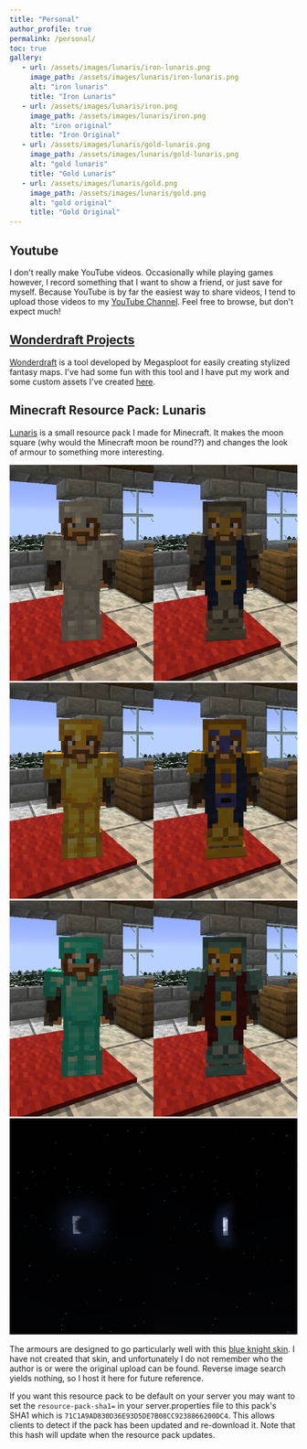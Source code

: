 ```yaml
---
title: "Personal"
author_profile: true
permalink: /personal/
toc: true
gallery:
   - url: /assets/images/lunaris/iron-lunaris.png
     image_path: /assets/images/lunaris/iron-lunaris.png
     alt: "iron lunaris"
     title: "Iron Lunaris"
   - url: /assets/images/lunaris/iron.png
     image_path: /assets/images/lunaris/iron.png
     alt: "iron original"
     title: "Iron Original"
   - url: /assets/images/lunaris/gold-lunaris.png
     image_path: /assets/images/lunaris/gold-lunaris.png
     alt: "gold lunaris"
     title: "Gold Lunaris"
   - url: /assets/images/lunaris/gold.png
     image_path: /assets/images/lunaris/gold.png
     alt: "gold original"
     title: "Gold Original"
---
```


## Youtube
I don't really make YouTube videos. Occasionally while playing games however, I record something that I want to show a friend, or just save for myself. Because YouTube is by far the easiest way to share videos, I tend to upload those videos to my [YouTube Channel](https://www.youtube.com/channel/UCQEFyGppq7vKkvl27dZy-bg). Feel free to browse, but don't expect much!

## [Wonderdraft Projects](/wonderdraft/)
[Wonderdraft](https://www.wonderdraft.net) is a tool developed by Megasploot  for easily creating stylized fantasy maps. I've had some fun with this tool and I have put my work and some custom assets I've created [here](/wonderdraft/).

## Minecraft Resource Pack: Lunaris
[Lunaris](/assets/docs/Lunaris.zip) is a small resource pack I made for Minecraft. It makes the moon square (why would the Minecraft moon be round??) and changes the look of armour to something more interesting.

<div class="slider">
  <img class='photo'  src="/assets/images/lunaris/iron-compare.png" alt="" />
  <img class='photo'  src="/assets/images/lunaris/gold-compare.png" alt="" />
  <img class='photo'  src="/assets/images/lunaris/diamond-compare.png" alt="" />
  <img class='photo'  src="/assets/images/lunaris/moon-compare.png" alt="" />
</div>

The armours are designed to go particularly well with this [blue knight skin](/assets/images/lunaris/2018_12_06_blue-knight.png). I have not created that skin, and unfortunately I do not remember who the author is or were the original upload can be found. Reverse image search yields nothing, so I host it here for future reference.

If you want this resource pack to be default on your server you may want to set the `resource-pack-sha1=` in your server.properties file to this pack's SHA1 which is `71C1A9AD830D36E93D5DE7B08CC9238866200DC4`. This allows clients to detect if the pack has been updated and re-download it. Note that this hash will update when the resource pack updates.
